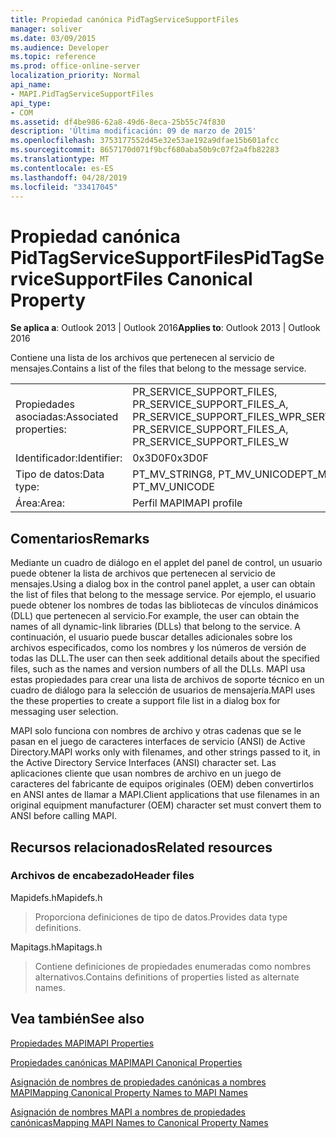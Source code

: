 ```yaml
---
title: Propiedad canónica PidTagServiceSupportFiles
manager: soliver
ms.date: 03/09/2015
ms.audience: Developer
ms.topic: reference
ms.prod: office-online-server
localization_priority: Normal
api_name:
- MAPI.PidTagServiceSupportFiles
api_type:
- COM
ms.assetid: df4be986-62a8-49d6-8eca-25b55c74f830
description: 'Última modificación: 09 de marzo de 2015'
ms.openlocfilehash: 3753177552d45e32e53ae192a9dfae15b601afcc
ms.sourcegitcommit: 8657170d071f9bcf680aba50b9c07f2a4fb82283
ms.translationtype: MT
ms.contentlocale: es-ES
ms.lasthandoff: 04/28/2019
ms.locfileid: "33417045"
---
```

# <a name="pidtagservicesupportfiles-canonical-property"></a><span data-ttu-id="9af91-103">Propiedad canónica PidTagServiceSupportFiles</span><span class="sxs-lookup"><span data-stu-id="9af91-103">PidTagServiceSupportFiles Canonical Property</span></span>

  
  
<span data-ttu-id="9af91-104">**Se aplica a**: Outlook 2013 | Outlook 2016</span><span class="sxs-lookup"><span data-stu-id="9af91-104">**Applies to**: Outlook 2013 | Outlook 2016</span></span> 
  
<span data-ttu-id="9af91-105">Contiene una lista de los archivos que pertenecen al servicio de mensajes.</span><span class="sxs-lookup"><span data-stu-id="9af91-105">Contains a list of the files that belong to the message service.</span></span>
  
|||
|:-----|:-----|
|<span data-ttu-id="9af91-106">Propiedades asociadas:</span><span class="sxs-lookup"><span data-stu-id="9af91-106">Associated properties:</span></span>  <br/> |<span data-ttu-id="9af91-107">PR_SERVICE_SUPPORT_FILES, PR_SERVICE_SUPPORT_FILES_A, PR_SERVICE_SUPPORT_FILES_W</span><span class="sxs-lookup"><span data-stu-id="9af91-107">PR_SERVICE_SUPPORT_FILES, PR_SERVICE_SUPPORT_FILES_A, PR_SERVICE_SUPPORT_FILES_W</span></span>  <br/> |
|<span data-ttu-id="9af91-108">Identificador:</span><span class="sxs-lookup"><span data-stu-id="9af91-108">Identifier:</span></span>  <br/> |<span data-ttu-id="9af91-109">0x3D0F</span><span class="sxs-lookup"><span data-stu-id="9af91-109">0x3D0F</span></span>  <br/> |
|<span data-ttu-id="9af91-110">Tipo de datos:</span><span class="sxs-lookup"><span data-stu-id="9af91-110">Data type:</span></span>  <br/> |<span data-ttu-id="9af91-111">PT_MV_STRING8, PT_MV_UNICODE</span><span class="sxs-lookup"><span data-stu-id="9af91-111">PT_MV_STRING8, PT_MV_UNICODE</span></span>  <br/> |
|<span data-ttu-id="9af91-112">Área:</span><span class="sxs-lookup"><span data-stu-id="9af91-112">Area:</span></span>  <br/> |<span data-ttu-id="9af91-113">Perfil MAPI</span><span class="sxs-lookup"><span data-stu-id="9af91-113">MAPI profile</span></span>  <br/> |
   
## <a name="remarks"></a><span data-ttu-id="9af91-114">Comentarios</span><span class="sxs-lookup"><span data-stu-id="9af91-114">Remarks</span></span>

<span data-ttu-id="9af91-115">Mediante un cuadro de diálogo en el applet del panel de control, un usuario puede obtener la lista de archivos que pertenecen al servicio de mensajes.</span><span class="sxs-lookup"><span data-stu-id="9af91-115">Using a dialog box in the control panel applet, a user can obtain the list of files that belong to the message service.</span></span> <span data-ttu-id="9af91-116">Por ejemplo, el usuario puede obtener los nombres de todas las bibliotecas de vínculos dinámicos (DLL) que pertenecen al servicio.</span><span class="sxs-lookup"><span data-stu-id="9af91-116">For example, the user can obtain the names of all dynamic-link libraries (DLLs) that belong to the service.</span></span> <span data-ttu-id="9af91-117">A continuación, el usuario puede buscar detalles adicionales sobre los archivos especificados, como los nombres y los números de versión de todas las DLL.</span><span class="sxs-lookup"><span data-stu-id="9af91-117">The user can then seek additional details about the specified files, such as the names and version numbers of all the DLLs.</span></span> <span data-ttu-id="9af91-118">MAPI usa estas propiedades para crear una lista de archivos de soporte técnico en un cuadro de diálogo para la selección de usuarios de mensajería.</span><span class="sxs-lookup"><span data-stu-id="9af91-118">MAPI uses the these properties to create a support file list in a dialog box for messaging user selection.</span></span>
  
<span data-ttu-id="9af91-119">MAPI solo funciona con nombres de archivo y otras cadenas que se le pasan en el juego de caracteres interfaces de servicio (ANSI) de Active Directory.</span><span class="sxs-lookup"><span data-stu-id="9af91-119">MAPI works only with filenames, and other strings passed to it, in the Active Directory Service Interfaces (ANSI) character set.</span></span> <span data-ttu-id="9af91-120">Las aplicaciones cliente que usan nombres de archivo en un juego de caracteres del fabricante de equipos originales (OEM) deben convertirlos en ANSI antes de llamar a MAPI.</span><span class="sxs-lookup"><span data-stu-id="9af91-120">Client applications that use filenames in an original equipment manufacturer (OEM) character set must convert them to ANSI before calling MAPI.</span></span>
  
## <a name="related-resources"></a><span data-ttu-id="9af91-121">Recursos relacionados</span><span class="sxs-lookup"><span data-stu-id="9af91-121">Related resources</span></span>

### <a name="header-files"></a><span data-ttu-id="9af91-122">Archivos de encabezado</span><span class="sxs-lookup"><span data-stu-id="9af91-122">Header files</span></span>

<span data-ttu-id="9af91-123">Mapidefs.h</span><span class="sxs-lookup"><span data-stu-id="9af91-123">Mapidefs.h</span></span>
  
> <span data-ttu-id="9af91-124">Proporciona definiciones de tipo de datos.</span><span class="sxs-lookup"><span data-stu-id="9af91-124">Provides data type definitions.</span></span>
    
<span data-ttu-id="9af91-125">Mapitags.h</span><span class="sxs-lookup"><span data-stu-id="9af91-125">Mapitags.h</span></span>
  
> <span data-ttu-id="9af91-126">Contiene definiciones de propiedades enumeradas como nombres alternativos.</span><span class="sxs-lookup"><span data-stu-id="9af91-126">Contains definitions of properties listed as alternate names.</span></span>
    
## <a name="see-also"></a><span data-ttu-id="9af91-127">Vea también</span><span class="sxs-lookup"><span data-stu-id="9af91-127">See also</span></span>



[<span data-ttu-id="9af91-128">Propiedades MAPI</span><span class="sxs-lookup"><span data-stu-id="9af91-128">MAPI Properties</span></span>](mapi-properties.md)
  
[<span data-ttu-id="9af91-129">Propiedades canónicas MAPI</span><span class="sxs-lookup"><span data-stu-id="9af91-129">MAPI Canonical Properties</span></span>](mapi-canonical-properties.md)
  
[<span data-ttu-id="9af91-130">Asignación de nombres de propiedades canónicas a nombres MAPI</span><span class="sxs-lookup"><span data-stu-id="9af91-130">Mapping Canonical Property Names to MAPI Names</span></span>](mapping-canonical-property-names-to-mapi-names.md)
  
[<span data-ttu-id="9af91-131">Asignación de nombres MAPI a nombres de propiedades canónicas</span><span class="sxs-lookup"><span data-stu-id="9af91-131">Mapping MAPI Names to Canonical Property Names</span></span>](mapping-mapi-names-to-canonical-property-names.md)


